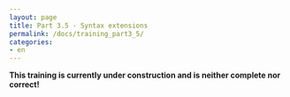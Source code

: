 ```yaml
---
layout: page
title: Part 3.5 - Syntax extensions
permalink: /docs/training_part3_5/
categories: 
- en
---
```


**This training is currently under construction and is neither complete nor correct!**